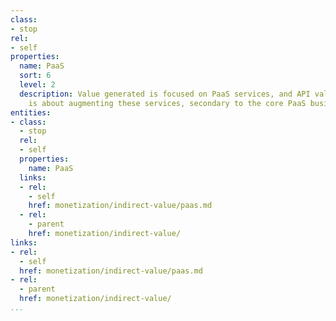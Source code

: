 ```yaml
---
class:
- stop
rel:
- self
properties:
  name: PaaS
  sort: 6
  level: 2
  description: Value generated is focused on PaaS services, and API value generation
    is about augmenting these services, secondary to the core PaaS business model.
entities:
- class:
  - stop
  rel:
  - self
  properties:
    name: PaaS
  links:
  - rel:
    - self
    href: monetization/indirect-value/paas.md
  - rel:
    - parent
    href: monetization/indirect-value/
links:
- rel:
  - self
  href: monetization/indirect-value/paas.md
- rel:
  - parent
  href: monetization/indirect-value/
...
```

